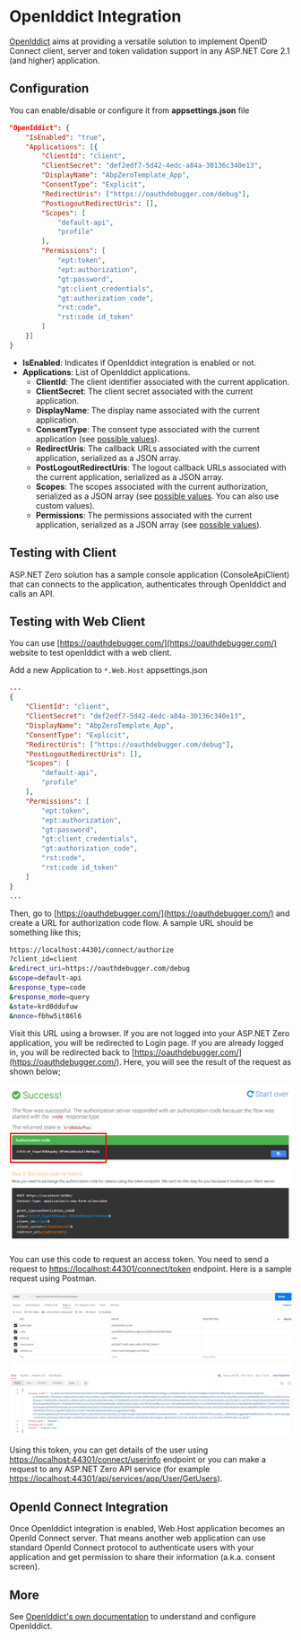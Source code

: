 # OpenIddict Integration

[OpenIddict](https://documentation.openiddict.com/) aims at providing a versatile solution to implement OpenID Connect client, server and token validation support in any ASP.NET Core 2.1 (and higher) application.

## Configuration

You can enable/disable or configure it from **appsettings.json** file

```json
"OpenIddict": {
    "IsEnabled": "true",
    "Applications": [{
        "ClientId": "client",
        "ClientSecret": "def2edf7-5d42-4edc-a84a-30136c340e13",
        "DisplayName": "AbpZeroTemplate_App",
        "ConsentType": "Explicit",
        "RedirectUris": ["https://oauthdebugger.com/debug"],
        "PostLogoutRedirectUris": [],
        "Scopes": [
            "default-api",
            "profile"
        ],
        "Permissions": [
            "ept:token",
            "ept:authorization",
            "gt:password",
            "gt:client_credentials",
            "gt:authorization_code",
            "rst:code",
            "rst:code id_token"
        ]
    }]
}
```

* **IsEnabled**: Indicates if OpenIddict integration is enabled or not.
* **Applications**: List of OpenIddict applications.
  * **ClientId**: The client identifier associated with the current application.
  * **ClientSecret**: The client secret associated with the current application.
  * **DisplayName**: The display name associated with the current application.
  * **ConsentType**: The consent type associated with the current application (see [possible values](https://github.com/openiddict/openiddict-core/blob/dev/src/OpenIddict.Abstractions/OpenIddictConstants.cs#L178)). 
  * **RedirectUris**: The callback URLs associated with the current application, serialized as a JSON array.
  * **PostLogoutRedirectUris**: The logout callback URLs associated with the current application, serialized as a JSON array.
  * **Scopes**: The scopes associated with the current authorization, serialized as a JSON array (see [possible values](https://github.com/openiddict/openiddict-core/blob/dev/src/OpenIddict.Abstractions/OpenIddictConstants.cs#L402). You can also use custom values).
  * **Permissions**: The permissions associated with the current application, serialized as a JSON array (see [possible values](https://github.com/openiddict/openiddict-core/blob/dev/src/OpenIddict.Abstractions/OpenIddictConstants.cs#L360)).

## Testing with Client

ASP.NET Zero solution has a sample console application (ConsoleApiClient) that can connects to the application, authenticates through OpenIddict and calls an API.


## Testing with Web Client

You can use [https://oauthdebugger.com/](https://oauthdebugger.com/) website to test openIddict with a web client. 

Add a new Application to `*.Web.Host` appsettings.json

```json
...
{
    "ClientId": "client",
    "ClientSecret": "def2edf7-5d42-4edc-a84a-30136c340e13",
    "DisplayName": "AbpZeroTemplate_App",
    "ConsentType": "Explicit",
    "RedirectUris": ["https://oauthdebugger.com/debug"],
    "PostLogoutRedirectUris": [],
    "Scopes": [
        "default-api",
        "profile"
    ],
    "Permissions": [
        "ept:token",
        "ept:authorization",
        "gt:password",
        "gt:client_credentials",
        "gt:authorization_code",
        "rst:code",
        "rst:code id_token"
    ]
}
...
```

Then, go to [https://oauthdebugger.com/](https://oauthdebugger.com/) and create a URL for authorization code flow. A sample URL should be something like this;

```bash
https://localhost:44301/connect/authorize
?client_id=client
&redirect_uri=https://oauthdebugger.com/debug
&scope=default-api
&response_type=code
&response_mode=query
&state=krd0ddufuw
&nonce=fbhw5it86l6
```

Visit this URL using a browser. If you are not logged into your ASP.NET Zero application, you will be redirected to Login page. If you are already logged in, you will be redirected back to [https://oauthdebugger.com/](https://oauthdebugger.com/). Here, you will see the result of the request as shown below;

![oauthdebugger code](images/openiddict_oauthdebugger_code.png)

You can use this code to request an access token. You need to send a request to [https://localhost:44301/connect/token](https://localhost:44301/connect/token) endpoint. Here is a sample request using Postman.

![openiddict token endpoint](images/openiddict_token_endpoint.png)

Using this token, you can get details of the user using [https://localhost:44301/connect/userinfo](https://localhost:44301/connect/userinfo) endpoint or you can make a request to any ASP.NET Zero API service (for example [https://localhost:44301/api/services/app/User/GetUsers](https://localhost:44301/api/services/app/User/GetUsers)).

## OpenId Connect Integration

Once OpenIddict integration is enabled, Web.Host application becomes an OpenId Connect server. That means another web application can use standard OpenId Connect protocol to authenticate users with your
application and get permission to share their information (a.k.a. consent screen).

## More

See [OpenIddict's own documentation](https://documentation.openiddict.com/) to understand and configure OpenIddict.

